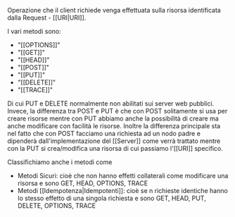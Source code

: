 Operazione che il client richiede venga effettuata sulla risorsa identificata dalla Request - [[URI|URI]].

I vari metodi sono:
- "[[OPTIONS]]"
- "[[GET]]"
- "[[HEAD]]"
- "[[POST]]"
- "[[PUT]]"
- "[[DELETE]]"
- "[[TRACE]]"

Di cui PUT e DELETE normalmente non abilitati sui server web pubblici.
Invece, la differenza tra POST e PUT è che con POST solitamente si usa per creare risorse mentre con PUT abbiamo anche la possibilità di creare ma anche modificare con facilità le risorse. Inoltre la differenza principale sta nel fatto che con POST facciamo una richiesta ad un nodo padre e dipenderà dall'implementazione del [[Server]] come verrà trattato mentre con la PUT si crea/modifica una risorsa di cui passiamo l'[[URI]] specifico.

Classifichiamo anche i metodi come
- Metodi Sicuri: cioè che non hanno effetti collaterali come modificare una risorsa e sono GET, HEAD, OPTIONS, TRACE
- Metodi [[Idempotenza|Idempotenti]]: cioè se n richieste identiche hanno lo stesso effetto di una singola richiesta e sono GET, HEAD, PUT, DELETE, OPTIONS, TRACE